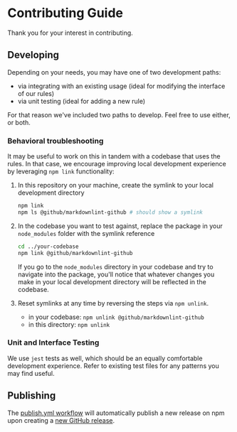 # Contributing Guide

Thank you for your interest in contributing.

## Developing

Depending on your needs, you may have one of two development paths:

- via integrating with an existing usage (ideal for modifying the interface of our rules)
- via unit testing (ideal for adding a new rule)

For that reason we've included two paths to develop. Feel free to use either, or both.

### Behavioral troubleshooting

It may be useful to work on this in tandem with a codebase that uses the rules. In that case, we encourage improving local development experience by leveraging `npm link` functionality:

1. In this repository on your machine, create the symlink to your local development directory

    ```bash
    npm link
    npm ls @github/markdownlint-github # should show a symlink
    ```

2. In the codebase you want to test against, replace the package in your `node_modules` folder with the symlink reference

    ```bash
    cd ../your-codebase
    npm link @github/markdownlint-github
    ```

    If you go to the `node_modules` directory in your codebase and try to navigate into the package, you'll notice that whatever changes you make in your local development directory will be reflected in the codebase.

3. Reset symlinks at any time by reversing the steps via `npm unlink`.
    - in your codebase: `npm unlink @github/markdownlint-github`
    - in this directory: `npm unlink`

### Unit and Interface Testing

We use `jest` tests as well, which should be an equally comfortable development experience. Refer to existing test files for any patterns you may find useful.

## Publishing

The [publish.yml workflow](https://github.com/github/markdownlint-github/actions/workflows/publish.yml) will automatically publish a new release on npm upon creating a [new GitHub release](https://github.com/github/markdownlint-github/releases).
